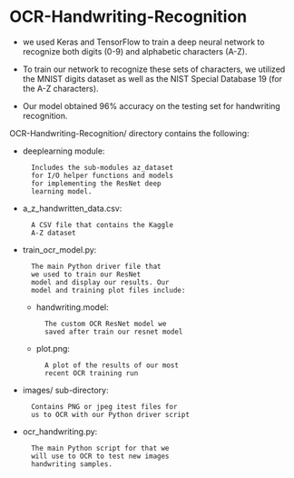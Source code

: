 # OCR-Handwriting-Recognition

- we used Keras and TensorFlow to train a deep neural network to recognize both digits (0-9) and alphabetic characters (A-Z).

- To train our network to recognize these sets of characters, we utilized the MNIST digits dataset as well as the NIST Special Database 19 (for the A-Z characters).

- Our model obtained 96% accuracy on the testing set for handwriting recognition.

OCR-Handwriting-Recognition/ directory contains the following:

- deeplearning module:

        Includes the sub-modules az_dataset
        for I/O helper functions and models
        for implementing the ResNet deep
        learning model.

- a_z_handwritten_data.csv: 

        A CSV file that contains the Kaggle
        A-Z dataset

- train_ocr_model.py:

        The main Python driver file that 
        we used to train our ResNet
        model and display our results. Our
        model and training plot files include:

    - handwriting.model: 
        
            The custom OCR ResNet model we
            saved after train our resnet model

    - plot.png: 
        
            A plot of the results of our most
            recent OCR training run

- images/ sub-directory: 
        
        Contains PNG or jpeg itest files for
        us to OCR with our Python driver script

- ocr_handwriting.py: 

        The main Python script for that we
        will use to OCR to test new images
        handwriting samples.